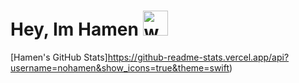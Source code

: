 # Hey, Im Hamen <img src="https://user-images.githubusercontent.com/72663882/171687151-bb31c996-c9d2-49c8-b593-734946893b23.gif" alt="waving hand gif" aria-hidden="true" width="40" />



[Hamen's GitHub Stats]https://github-readme-stats.vercel.app/api?username=nohamen&show_icons=true&theme=swift)
